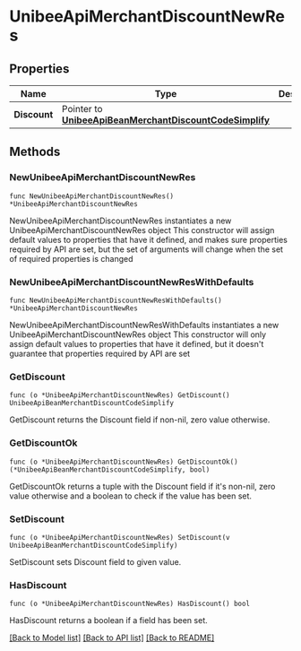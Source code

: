 # UnibeeApiMerchantDiscountNewRes

## Properties

Name | Type | Description | Notes
------------ | ------------- | ------------- | -------------
**Discount** | Pointer to [**UnibeeApiBeanMerchantDiscountCodeSimplify**](UnibeeApiBeanMerchantDiscountCodeSimplify.md) |  | [optional] 

## Methods

### NewUnibeeApiMerchantDiscountNewRes

`func NewUnibeeApiMerchantDiscountNewRes() *UnibeeApiMerchantDiscountNewRes`

NewUnibeeApiMerchantDiscountNewRes instantiates a new UnibeeApiMerchantDiscountNewRes object
This constructor will assign default values to properties that have it defined,
and makes sure properties required by API are set, but the set of arguments
will change when the set of required properties is changed

### NewUnibeeApiMerchantDiscountNewResWithDefaults

`func NewUnibeeApiMerchantDiscountNewResWithDefaults() *UnibeeApiMerchantDiscountNewRes`

NewUnibeeApiMerchantDiscountNewResWithDefaults instantiates a new UnibeeApiMerchantDiscountNewRes object
This constructor will only assign default values to properties that have it defined,
but it doesn't guarantee that properties required by API are set

### GetDiscount

`func (o *UnibeeApiMerchantDiscountNewRes) GetDiscount() UnibeeApiBeanMerchantDiscountCodeSimplify`

GetDiscount returns the Discount field if non-nil, zero value otherwise.

### GetDiscountOk

`func (o *UnibeeApiMerchantDiscountNewRes) GetDiscountOk() (*UnibeeApiBeanMerchantDiscountCodeSimplify, bool)`

GetDiscountOk returns a tuple with the Discount field if it's non-nil, zero value otherwise
and a boolean to check if the value has been set.

### SetDiscount

`func (o *UnibeeApiMerchantDiscountNewRes) SetDiscount(v UnibeeApiBeanMerchantDiscountCodeSimplify)`

SetDiscount sets Discount field to given value.

### HasDiscount

`func (o *UnibeeApiMerchantDiscountNewRes) HasDiscount() bool`

HasDiscount returns a boolean if a field has been set.


[[Back to Model list]](../README.md#documentation-for-models) [[Back to API list]](../README.md#documentation-for-api-endpoints) [[Back to README]](../README.md)


